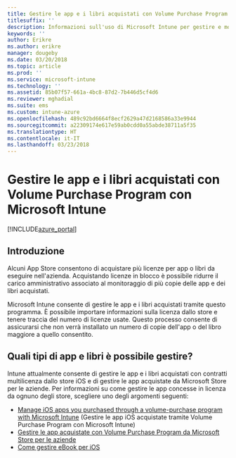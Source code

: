 ```yaml
---
title: Gestire le app e i libri acquistati con Volume Purchase Program con Microsoft Intune
titlesuffix: ''
description: Informazioni sull'uso di Microsoft Intune per gestire e monitorare l'uso di app e libri acquistati con Volume Purchase Program dagli Store.
keywords: ''
author: Erikre
ms.author: erikre
manager: dougeby
ms.date: 03/20/2018
ms.topic: article
ms.prod: ''
ms.service: microsoft-intune
ms.technology: ''
ms.assetid: 85b07f57-661a-4bc8-87d2-7b446d5cf4d6
ms.reviewer: mghadial
ms.suite: ems
ms.custom: intune-azure
ms.openlocfilehash: 489c92bd6664f8ecf2629a47d2168586a33e9944
ms.sourcegitcommit: a22309174e617e59ab0cdd0a55abde38711a5f35
ms.translationtype: HT
ms.contentlocale: it-IT
ms.lasthandoff: 03/23/2018
---
```

# <a name="manage-volume-purchased-apps-and-books-with-microsoft-intune"></a>Gestire le app e i libri acquistati con Volume Purchase Program con Microsoft Intune

[!INCLUDE[azure_portal](./includes/azure_portal.md)]

## <a name="introduction"></a>Introduzione

Alcuni App Store consentono di acquistare più licenze per app o libri da eseguire nell'azienda. Acquistando licenze in blocco è possibile ridurre il carico amministrativo associato al monitoraggio di più copie delle app e dei libri acquistati.

Microsoft Intune consente di gestire le app e i libri acquistati tramite questo programma. È possibile importare informazioni sulla licenza dallo store e tenere traccia del numero di licenze usate. Questo processo consente di assicurarsi che non verrà installato un numero di copie dell'app o del libro maggiore a quello consentito.

## <a name="which-types-of-apps-and-books-can-you-manage"></a>Quali tipi di app e libri è possibile gestire?

Intune attualmente consente di gestire le app e i libri acquistati con contratti multilicenza dallo store iOS e di gestire le app acquistate da Microsoft Store per le aziende. Per informazioni su come gestire le app concesse in licenza da ognuno degli store, scegliere uno degli argomenti seguenti:

- [Manage iOS apps you purchased through a volume-purchase program with Microsoft Intune](vpp-apps-ios.md) (Gestire le app iOS acquistate tramite Volume Purchase Program con Microsoft Intune)
- [Gestire le app acquistate con Volume Purchase Program da Microsoft Store per le aziende](windows-store-for-business.md)
- [Come gestire eBook per iOS](vpp-ebooks-ios.md)
